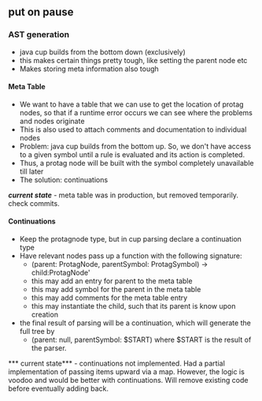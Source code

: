 ## put on pause
### AST generation
* java cup builds from the bottom down (exclusively)
* this makes certain things pretty tough, like setting the parent node etc
* Makes storing meta information also tough
#### Meta Table
* We want to have a table that we can use to get the location 
  of protag nodes, so that if a runtime error occurs we can see 
  where the problems and nodes originate
* This is also used to attach comments and documentation to individual nodes
* Problem: java cup builds from the bottom up. So, we don't have access 
  to a given symbol until a rule is evaluated and its action is completed. 
* Thus, a protag node will be built with the symbol completely unavailable till later
* The solution: continuations

***current state*** - meta table was in production, but removed temporarily. 
check commits.
#### Continuations
* Keep the protagnode type, but in cup parsing declare a continuation type
* Have relevant nodes pass up a function with the following signature:
  * (parent: ProtagNode, parentSymbol: ProtagSymbol) -> child:ProtagNode'
  * this may add an entry for parent to the meta table
  * this may add symbol for the parent in the meta table
  * this may add comments for the meta table entry
  * this may instantiate the child, such that its parent is know upon creation
* the final result of parsing will be a continuation, which will generate the full tree by
  * (parent: null, parentSymbol: $START) where $START is the result of the parser.

*** current state*** - continuations not implemented. Had a partial implementation of 
passing items upward via a map. However, the logic is voodoo and would be better with continuations.
Will remove existing code before eventually adding back.

